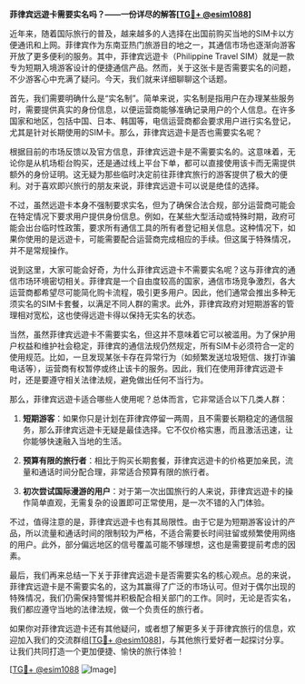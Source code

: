 **菲律宾远遊卡需要实名吗？——一份详尽的解答[[TG💪+ @esim1088](https://t.me/s/esim1088)]**

近年来，随着国际旅行的普及，越来越多的人选择在出国前购买当地的SIM卡以方便通讯和上网。菲律宾作为东南亚热门旅游目的地之一，其通信市场也逐渐向游客开放了更多便利的服务。其中，菲律宾远遊卡（Philippine Travel SIM）就是一款专为短期入境游客设计的便捷通信产品。然而，关于这张卡是否需要实名的问题，不少游客心中充满了疑问。今天，我们就来详细聊聊这个话题。

首先，我们需要明确什么是“实名制”。简单来说，实名制是指用户在办理某些服务时，需要提供真实的身份信息，以便运营商能够准确记录用户的个人信息。在许多国家和地区，包括中国、日本、韩国等，电信运营商都会要求用户进行实名登记，尤其是针对长期使用的SIM卡。那么，菲律宾远遊卡是否也需要实名呢？

根据目前的市场反馈以及官方信息，菲律宾远遊卡是不需要实名的。这意味着，无论你是从机场柜台购买，还是通过线上平台下单，都可以直接使用该卡而无需提供额外的身份证明。这无疑为那些临时决定前往菲律宾旅行的游客提供了极大的便利。对于喜欢即兴旅行的朋友来说，菲律宾远遊卡可以说是绝佳的选择。

不过，虽然远遊卡本身不强制要求实名，但为了确保合法合规，部分运营商可能会在特定情况下要求用户提供身份信息。例如，在某些大型活动或特殊时期，政府可能会出台临时性政策，要求所有通信工具的所有者登记相关信息。这种情况下，如果你使用的是远遊卡，可能需要配合运营商完成相应的手续。但这属于特殊情况，并不是常规操作。

说到这里，大家可能会好奇，为什么菲律宾远遊卡不需要实名呢？这与菲律宾的通信市场环境密切相关。菲律宾是一个自由度较高的国家，通信市场竞争激烈，各大运营商都希望尽可能简化购卡流程，吸引更多用户。因此，他们通常会推出多种无须实名的SIM卡套餐，以满足不同人群的需求。此外，菲律宾政府对短期游客的管理相对宽松，这也使得远遊卡得以保持无实名的状态。

当然，虽然菲律宾远遊卡不需要实名，但这并不意味着它可以被滥用。为了保护用户权益和维护社会稳定，菲律宾的通信法规仍然规定，所有SIM卡必须符合一定的使用规范。比如，一旦发现某张卡存在异常行为（如频繁发送垃圾短信、拨打诈骗电话等），运营商有权暂停或终止该卡的服务。因此，我们在使用菲律宾远遊卡时，还是要遵守相关法律法规，避免做出任何不当行为。

那么，菲律宾远遊卡适合哪些人使用呢？总体而言，它非常适合以下几类人群：

1. **短期游客**：如果你只是计划在菲律宾停留一两周，且不需要长期稳定的通信服务，那么菲律宾远遊卡无疑是最佳选择。它不仅价格实惠，而且激活迅速，让你能够快速融入当地的生活。
   
2. **预算有限的旅行者**：相比于购买长期套餐，菲律宾远遊卡的价格更加亲民，流量和通话时间分配合理，非常适合预算有限的旅行者。

3. **初次尝试国际漫游的用户**：对于第一次出国旅行的人来说，菲律宾远遊卡的操作简单直观，无需复杂的设置即可正常使用，是一次不错的入门体验。

不过，值得注意的是，菲律宾远遊卡也有其局限性。由于它是为短期游客设计的产品，所以流量和通话时间的限制较为严格，不适合需要长时间驻留或频繁使用网络的用户。此外，部分偏远地区的信号覆盖可能不够理想，这也是需要提前考虑的因素。

最后，我们再来总结一下关于菲律宾远遊卡是否需要实名的核心观点。总的来说，菲律宾远遊卡是不需要实名的，这为其赢得了广泛的市场认可。但对于偶尔出现的特殊情况，我们仍需保持警惕并积极配合相关部门的工作。同时，无论是否实名，我们都应遵守当地的法律法规，做一个负责任的旅行者。

如果你对菲律宾远遊卡还有其他疑问，或者想了解更多关于菲律宾旅行的信息，欢迎加入我们的交流群组[[TG💪+ @esim1088](https://t.me/s/esim1088)]，与其他旅行爱好者一起探讨分享。让我们共同打造一个更加便捷、愉快的旅行体验！

[[TG💪+ @esim1088](https://t.me/s/esim1088) ![Image](https://i.postimg.cc/4NQfJmqS/Snipaste-2025-05-13-00-14-12.png)]